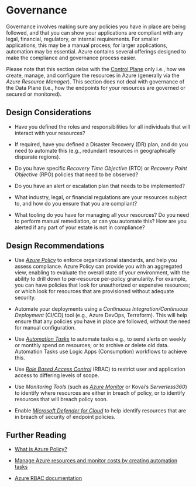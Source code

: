 # Governance

Governance involves making sure any policies you have in place are being
followed, and that you can show your applications are compliant with any
legal, financial, regulatory, or internal requirements. For smaller
applications, this may be a manual process; for larger applications,
automation may be essential. Azure contains several offerings designed
to make the compliance and governance process easier.

Please note that this section delas with the [Control
Plane](https://learn.microsoft.com/en-us/azure/azure-resource-manager/management/control-plane-and-data-plane)
only i.e., how we create, manage, and configure the resources in Azure
(generally via the *Azure Resource Manager*). This section does not deal
with governance of the Data Plane (i.e., how the endpoints for your
resources are governed or secured or monitored).

## Design Considerations

- Have you defined the roles and responsibilities for all individuals
  that will interact with your resources?

- If required, have you defined a Disaster Recovery (DR) plan, and do
  you need to automate this (e.g., redundant resources in geographically
  disparate regions).

- Do you have specific *Recovery Time Objective* (RTO) or *Recovery
  Point Objective* (RPO) policies that need to be observed?

- Do you have an alert or escalation plan that needs to be implemented?

- What industry, legal, or financial regulations are your resources
  subject to, and how do you ensure that you are compliant?

- What tooling do you have for managing all your resources? Do you need
  to perform manual remediation, or can you automate this? How are you
  alerted if any part of your estate is not in compliance?

## Design Recommendations

- Use [*Azure
  Policy*](https://learn.microsoft.com/en-us/azure/governance/policy/overview)
  to enforce organizational standards, and help you assess compliance.
  Azure Policy can provide you with an aggregated view, enabling to
  evaluate the overall state of your environment, with the ability to
  drill down to per-resource per-policy granularity. For example, you
  can have policies that look for unauthorized or expensive resources;
  or which look for resources that are provisioned without adequate
  security.

- Automate your deployments using a *Continuous Integration/Continuous
  Deployment* (CI/CD) tool (e.g., Azure DevOps, Terraform). This will
  help ensure that any policies you have in place are followed, without
  the need for manual configuration.

- Use [*Automation
  Tasks*](https://learn.microsoft.com/en-us/azure/logic-apps/create-automation-tasks-azure-resources)
  to automate tasks e.g., to send alerts on weekly or monthly spend on
  resources; or to archive or delete old data. Automation Tasks use
  Logic Apps (Consumption) workflows to achieve this.

- Use [*Role Based Access
  Control*](https://learn.microsoft.com/en-us/azure/role-based-access-control/overview)
  (RBAC) to restrict user and application access to differing levels of
  scope.

- Use *Monitoring Tools* (such as *[Azure
  Monitor](https://learn.microsoft.com/en-us/azure/azure-monitor/overview)*
  or Kovai’s *Serverless360*) to identify where resources are either in
  breach of policy, or to identify resources that will breach policy
  soon.

- Enable [*Microsoft Defender for
  Cloud*](https://learn.microsoft.com/en-us/azure/defender-for-cloud/defender-for-cloud-introduction)
  to help identify resources that are in breach of security of endpoint
  policies.

## Further Reading

- [What is Azure Policy?](https://learn.microsoft.com/en-us/azure/governance/policy/overview)

- [Manage Azure resources and monitor costs by creating automation
  tasks](https://learn.microsoft.com/en-us/azure/logic-apps/create-automation-tasks-azure-resources)

- [Azure RBAC
  documentation](https://learn.microsoft.com/en-us/azure/role-based-access-control/)

